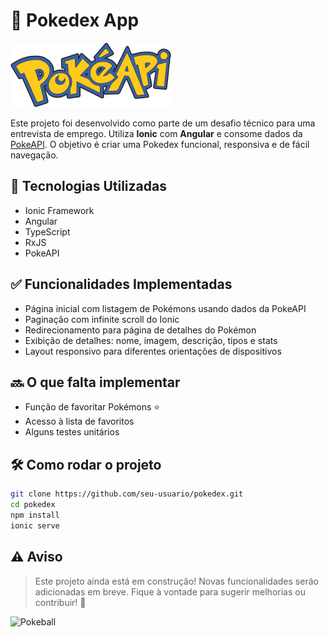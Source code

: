 # 📱 Pokedex App

![Pokedex Banner](https://raw.githubusercontent.com/PokeAPI/media/master/logo/pokeapi_256.png)

Este projeto foi desenvolvido como parte de um desafio técnico para uma entrevista de emprego. Utiliza **Ionic** com **Angular** e consome dados da [PokeAPI](https://pokeapi.co/). O objetivo é criar uma Pokedex funcional, responsiva e de fácil navegação.

## 🚀 Tecnologias Utilizadas

- Ionic Framework
- Angular
- TypeScript
- RxJS
- PokeAPI

## ✅ Funcionalidades Implementadas

- Página inicial com listagem de Pokémons usando dados da PokeAPI
- Paginação com infinite scroll do Ionic
- Redirecionamento para página de detalhes do Pokémon
- Exibição de detalhes: nome, imagem, descrição, tipos e stats
- Layout responsivo para diferentes orientações de dispositivos

## 🔜 O que falta implementar

- Função de favoritar Pokémons ⭐
- Acesso à lista de favoritos
- Alguns testes unitários

## 🛠️ Como rodar o projeto

```bash
git clone https://github.com/seu-usuario/pokedex.git
cd pokedex
npm install
ionic serve
```

## ⚠️ Aviso

> Este projeto ainda está em construção! Novas funcionalidades serão adicionadas em breve. Fique à vontade para sugerir melhorias ou contribuir! 🚧

![Pokeball](https://raw.githubusercontent.com/PokeAPI/media/master/logo/pokeball.png)
